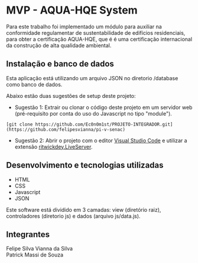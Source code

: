 # MVP - AQUA-HQE System

Para este trabalho foi implementado um módulo para auxiliar na  conformidade regulamentar de sustentabilidade de edifícios residenciais, para obter a certificação AQUA-HQE, que é é uma certificação internacional da construção de alta qualidade ambiental. <br>

## Instalação e banco de dados

Esta aplicação está utilizando um arquivo JSON no diretorio /database como banco de dados.

Abaixo estão duas sugestões de setup deste projeto:

- Sugestão 1: Extrair ou clonar o código deste projeto em um servidor web (pré-requisito por conta do uso do Javascript no tipo "module").

```
[git clone https://github.com/Ec0n0m1st/PROJETO-INTEGRADOR.git](https://github.com/felipesvianna/pi-v-senac)
```

- Sugestão 2: Abrir o projeto com o editor [Visual Studio Code](https://code.visualstudio.com) e utilizar a extensão [ritwickdey.LiveServer](https://marketplace.visualstudio.com/items?itemName=ritwickdey.LiveServer).

## Desenvolvimento e tecnologias utilizadas

- HTML
- CSS
- Javascript
- JSON

Este software está dividido em 3 camadas: view (diretório raiz), controladores (diretorio js) e dados (arquivo js/data.js).

## Integrantes

Felipe Silva Vianna da Silva <br>
Patrick Massi de Souza <br>
